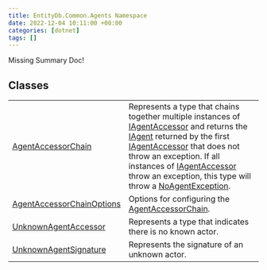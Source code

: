 ```yaml
---
title: EntityDb.Common.Agents Namespace
date: 2022-12-04 10:11:00 +00:00
categories: [dotnet]
tags: []
---
```


Missing Summary Doc!
## Classes
<table><tr><td><!--/posts/dotnet-entitydb-common-agents-agentaccessorchain--><a href='#'>AgentAccessorChain</a></td><td>
Represents a type that chains together multiple instances of <!--/posts/dotnet-entitydb-abstractions-agents-iagentaccessor--><a href='#'>IAgentAccessor</a> and returns the
<!--/posts/dotnet-entitydb-abstractions-agents-iagent--><a href='#'>IAgent</a> returned by the first <!--/posts/dotnet-entitydb-abstractions-agents-iagentaccessor--><a href='#'>IAgentAccessor</a> that does not throw an exception.
If all instances of <!--/posts/dotnet-entitydb-abstractions-agents-iagentaccessor--><a href='#'>IAgentAccessor</a> throw an exception, this type will throw a
<!--/posts/dotnet-entitydb-common-exceptions-noagentexception--><a href='#'>NoAgentException</a>.
</td></tr><tr><td><!--/posts/dotnet-entitydb-common-agents-agentaccessorchainoptions--><a href='#'>AgentAccessorChainOptions</a></td><td>
Options for configuring the <!--/posts/dotnet-entitydb-common-agents-agentaccessorchain--><a href='#'>AgentAccessorChain</a>.
</td></tr><tr><td><!--/posts/dotnet-entitydb-common-agents-unknownagentaccessor--><a href='#'>UnknownAgentAccessor</a></td><td>
Represents a type that indicates there is no known actor.
</td></tr><tr><td><!--/posts/dotnet-entitydb-common-agents-unknownagentsignature--><a href='#'>UnknownAgentSignature</a></td><td>
Represents the signature of an unknown actor.
</td></tr></table>
